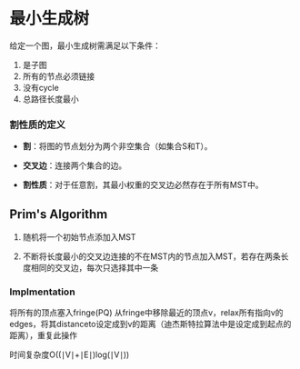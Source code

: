 # 最小生成树
给定一个图，最小生成树需满足以下条件：
1. 是子图
2. 所有的节点必须链接
3. 没有cycle
4. 总路径长度最小

### 割性质的定义

-   **割**：将图的节点划分为两个非空集合（如集合S和T）。
    
-   **交叉边**：连接两个集合的边。
    
-   **割性质**：对于任意割，其最小权重的交叉边必然存在于所有MST中。


## Prim's Algorithm
1.    随机将一个初始节点添加入MST
    
2.   不断将长度最小的交叉边连接的不在MST内的节点加入MST，若存在两条长度相同的交叉边，每次只选择其中一条

### Implmentation
将所有的顶点塞入fringe(PQ)
从fringe中移除最近的顶点v，relax所有指向v的edges，将其distanceto设定成到v的距离（迪杰斯特拉算法中是设定成到起点的距离），重复此操作

时间复杂度O((∣V∣+∣E∣)log(∣V∣))

#

<!--stackedit_data:
eyJoaXN0b3J5IjpbLTYxNDAwMzk1MSwxOTIzOTkxNTUyLC03OD
M5MzcwNzAsNzEzMjk4NDk5XX0=
-->